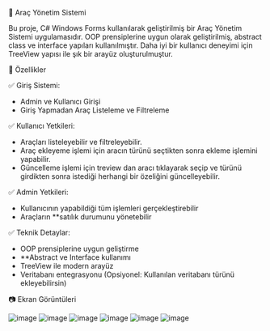 🚗 Araç Yönetim Sistemi  

Bu proje, C# Windows Forms kullanılarak geliştirilmiş bir Araç Yönetim Sistemi uygulamasıdır. 
OOP prensiplerine uygun olarak geliştirilmiş, abstract class ve interface yapıları kullanılmıştır.
Daha iyi bir kullanıcı deneyimi için TreeView yapısı ile şık bir arayüz oluşturulmuştur.  



📌 Özellikler  

✅ Giriş Sistemi:
- Admin ve Kullanıcı Girişi  
- Giriş Yapmadan Araç Listeleme ve Filtreleme 


✅ Kullanıcı Yetkileri:  
- Araçları listeleyebilir ve filtreleyebilir.
- Araç ekleyeme işlemi için aracın türünü seçtikten sonra ekleme işlemini yapabilir.
- Güncelleme işlemi için treview dan aracı tıklayarak seçip ve türünü girdikten sonra istediği herhangi bir özeliğini güncelleyebilir.

  
✅ Admin Yetkileri:  
- Kullanıcının yapabildiği tüm işlemleri gerçekleştirebilir  
- Araçların **satılık durumunu yönetebilir  


✅ Teknik Detaylar:  
- OOP prensiplerine uygun geliştirme  
- **Abstract ve Interface kullanımı 
- TreeView ile modern arayüz
- Veritabanı entegrasyonu (Opsiyonel: Kullanılan veritabanı türünü ekleyebilirsin)  


📷 Ekran Görüntüleri 

![image](https://github.com/user-attachments/assets/875bb31f-f604-4635-b096-088839dd5688)      ![image](https://github.com/user-attachments/assets/23b1a2ff-ffb5-4ab1-819e-ab183bbd3ce5)    ![image](https://github.com/user-attachments/assets/731d6684-0369-4f69-ba87-3863e04cecfa)     ![image](https://github.com/user-attachments/assets/bb83f402-361a-40ab-8bfb-b7f4b0fb95b4)      ![image](https://github.com/user-attachments/assets/7b0a3c01-b3be-4a81-8be9-962bb5e1683d)    ![image](https://github.com/user-attachments/assets/d987982b-d5e0-4912-a5a8-ee3c4010f8f8)     





